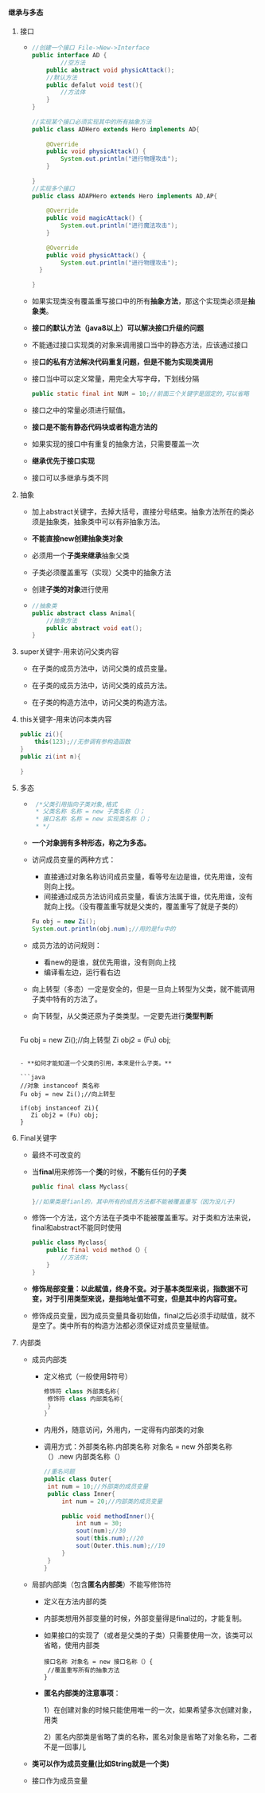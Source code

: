 #### 继承与多态

1. 接口

   - ```java
     //创建一个接口 File->New->Interface
     public interface AD {
             //空方法
         public abstract void physicAttack();
         //默认方法
         public defalut void test(){
             //方法体
         }
     }
      
     //实现某个接口必须实现其中的所有抽象方法
     public class ADHero extends Hero implements AD{
      
         @Override
         public void physicAttack() {
             System.out.println("进行物理攻击");
         }
      
     }
     //实现多个接口
     public class ADAPHero extends Hero implements AD,AP{
       
         @Override
         public void magicAttack() {
             System.out.println("进行魔法攻击");
         }
       
         @Override
         public void physicAttack() {
             System.out.println("进行物理攻击");
       }
       
     }
     ```
     
   - 如果实现类没有覆盖重写接口中的所有**抽象方法**，那这个实现类必须是**抽象类**。

   - **接口的默认方法（java8以上）可以解决接口升级的问题**

   - 不能通过接口实现类的对象来调用接口当中的静态方法，应该通过接口

   - 接**口的私有方法解决代码重复问题，但是不能为实现类调用**

   - 接口当中可以定义常量，用完全大写字母，下划线分隔

     ```java
     public static final int NUM = 10;//前面三个关键字是固定的,可以省略
     ```

   - 接口之中的常量必须进行赋值。

   - **接口是不能有静态代码块或者构造方法的**

   - 如果实现的接口中有重复的抽象方法，只需要覆盖一次

   - **继承优先于接口实现**

   - 接口可以多继承与类不同

2. 抽象
   - 加上abstract关键字，去掉大括号，直接分号结束。抽象方法所在的类必须是抽象类，抽象类中可以有非抽象方法。

   - **不能直接new创建抽象类对象**

   - 必须用一个**子类来继承**抽象父类

   - 子类必须覆盖重写（实现）父类中的抽象方法

   - 创建**子类的对象**进行使用

   - ```java
     //抽象类
     public abstract class Animal{
         //抽象方法
         public abstract void eat();
     }
     
     ```

3. super关键字-用来访问父类内容

   - 在子类的成员方法中，访问父类的成员变量。

   - 在子类的成员方法中，访问父类的成员方法。

   - 在子类的构造方法中，访问父类的构造方法。


4. this关键字-用来访问本类内容

   ```java
   public zi(){
       this(123);//无参调有参构造函数
   }
   public zi(int n){
       
   }
   ```

5. 多态

   - ```java
      /*父类引用指向子类对象,格式
      * 父类名称 名称 = new 子类名称（）；
      * 接口名称 名称 = new 实现类名称（）；
      * */
      ```

   - **一个对象拥有多种形态，称之为多态。**

   - 访问成员变量的两种方式：

     - 直接通过对象名称访问成员变量，看等号左边是谁，优先用谁，没有则向上找。
     - 间接通过成员方法访问成员变量，看该方法属于谁，优先用谁，没有就向上找。（没有覆盖重写就是父类的，覆盖重写了就是子类的）

     ```java
     Fu obj = new Zi();
     System.out.println(obj.num);//用的是fu中的
     ```

   - 成员方法的访问规则：
     
     - 看new的是谁，就优先用谁，没有则向上找
     - 编译看左边，运行看右边
     
   - 向上转型（多态）一定是安全的，但是一旦向上转型为父类，就不能调用子类中特有的方法了。
     
   - 向下转型，从父类还原为子类类型。一定要先进行**类型判断**

     ```java
   Fu obj = new Zi();//向上转型
     Zi obj2 = (Fu) obj;
     ```
     
   - **如何才能知道一个父类的引用，本来是什么子类。**

     ```java
     //对象 instanceof 类名称
     Fu obj = new Zi();//向上转型
     
     if(obj instanceof Zi){
     	Zi obj2 = (Fu) obj;
     }
     ```

6. Final关键字

   - 最终不可改变的

   - 当**final**用来修饰一个**类**的时候，**不能**有任何的**子类**

     ```java
     public final class Myclass{
     	
     }//如果类是fianl的，其中所有的成员方法都不能被覆盖重写（因为没儿子)
     ```

   - 修饰一个方法，这个方法在子类中不能被覆盖重写。对于类和方法来说，final和abstract不能同时使用

     ```java
     public class Myclass{
         public final void method（）{
             //方法体;
         }
     }
     ```
     
   - **修饰局部变量：以此赋值，终身不变。对于基本类型来说，指数据不可变，对于引用类型来说，是指地址值不可变，但是其中的内容可变。**

   - 修饰成员变量，因为成员变量具备初始值，final之后必须手动赋值，就不是空了。类中所有的构造方法都必须保证对成员变量赋值。

7. 内部类

   - 成员内部类

     - 定义格式（一般使用$符号）

       ```java
       修饰符 class 外部类名称{
       	修饰符 class 内部类名称{
       	}
       }
       ```

     - 内用外，随意访问，外用内，一定得有内部类的对象

     - 调用方式：外部类名称.内部类名称 对象名 = new 外部类名称（）.new 内部类名称（）

       ```java
       //重名问题
       public class Outer{
       	int num = 10;//外部类的成员变量
       	public class Inner{
       		int num = 20;//内部类的成员变量
       		
       		public void methodInner(){
       			int num = 30;
       			sout(num);//30
       			sout(this.num);//20
       			sout(Outer.this.num);//10
       		}
       	}
       }
       ```

   - 局部内部类（包含**匿名内部类**）不能写修饰符

     - 定义在方法内部的类

     - 内部类想用外部变量的时候，外部变量得是final过的，才能复制。

     - 如果接口的实现了（或者是父类的子类）只需要使用一次，该类可以省略，使用内部类

       ```
       接口名称 对象名 = new 接口名称（）{
       	//覆盖重写所有的抽象方法
       }
       ```

     - **匿名内部类的注意事项**：

       1）在创建对象的时候只能使用唯一的一次，如果希望多次创建对象，用类

       2）匿名内部类是省略了类的名称，匿名对象是省略了对象名称，二者不是一回事儿

   - **类可以作为成员变量(比如String就是一个类)**

   - 接口作为成员变量


